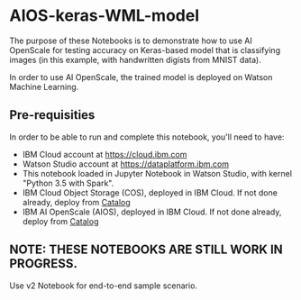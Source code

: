 # AIOS-keras-WML-model

The purpose of these Notebooks is to demonstrate how to use AI OpenScale for testing accuracy on Keras-based model that is classifying images (in this example, with handwritten digists from MNIST data).  

In order to use AI OpenScale, the trained model is deployed on Watson Machine Learning.  

## Pre-requisities
In order to be able to run and complete this notebook, you'll need to have:
- IBM Cloud account at https://cloud.ibm.com
- Watson Studio account at https://dataplatform.ibm.com
- This notebook loaded in Jupyter Notebook in Watson Studio, with kernel "Python 3.5 with Spark".
- IBM Cloud Object Storage (COS), deployed in IBM Cloud. If not done already, deploy from [Catalog](https://cloud.ibm.com/catalog/services/cloud-object-storage)
- IBM AI OpenScale (AIOS), deployed in IBM Cloud.  If not done already, deploy from [Catalog](https://cloud.ibm.com/catalog/services/watson-openscale)

## NOTE: THESE NOTEBOOKS ARE STILL WORK IN PROGRESS.  
Use v2 Notebook for end-to-end sample scenario.  
